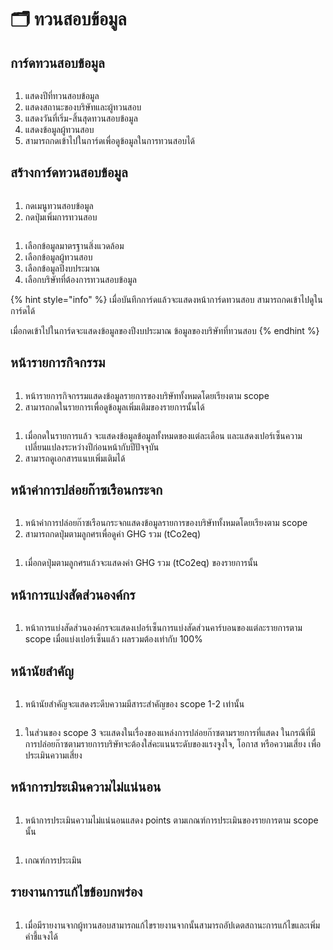 # 🗂 ทวนสอบข้อมูล

## การ์ดทวนสอบข้อมูล

<figure><img src="../.gitbook/assets/2023-09-04_16-17.png" alt=""><figcaption></figcaption></figure>

1. แสดงปีที่ทวนสอบข้อมูล
2. แสดงสถานะของบริษัทและผู้ทวนสอบ
3. แสดงวันที่เริ่ม-สิ้นสุดทวนสอบข้อมูล
4. แสดงข้อมูลผู้ทวนสอบ
5. สามารถกดเข้าไปในการ์ดเพื่อดูข้อมูลในการทวนสอบได้



## สร้างการ์ดทวนสอบข้อมูล

<figure><img src="../.gitbook/assets/image (79).png" alt=""><figcaption></figcaption></figure>

1. กดเมนูทวนสอบข้อมูล
2. กดปุ่มเพิ่มการทวนสอบ



<figure><img src="../.gitbook/assets/Screenshot 2566-11-01 at 19.18.58.png" alt=""><figcaption></figcaption></figure>

1. เลือกข้อมูลมาตรฐานสิ่งแวดล้อม
2. เลือกข้อมูลผู้ทวนสอบ
3. เลือกข้อมูลปีงบประมาณ
4. เลือกบริษัทที่ต้องการทวนสอบข้อมูล

{% hint style="info" %}
เมื่อบันทึกการ์ดแล้วจะแสดงหน้าการ์ดทวนสอบ สามารถกดเข้าไปดูในการ์ดได้

เมื่อกดเข้าไปในการ์ดจะแสดงข้อมูลของปีงบประมาณ ข้อมูลของบริษัทที่ทวนสอบ
{% endhint %}



## หน้ารายการกิจกรรม

<figure><img src="../.gitbook/assets/Screenshot 2566-11-01 at 19.21.07.png" alt=""><figcaption></figcaption></figure>

1. หน้ารายการกิจกรรมแสดงข้อมูลรายการของบริษัททั้งหมดโดยเรียงตาม scope
2. สามารถกดในรายการเพื่อดูข้อมูลเพิ่มเติมของรายการนั้นได้



<figure><img src="../.gitbook/assets/Screenshot 2566-11-01 at 19.20.25.png" alt=""><figcaption></figcaption></figure>

1. เมื่อกดในรายการแล้ว จะแสดงข้อมูลข้อมูลทั้งหมดของแต่ละเดือน และแสดงเปอร์เซ็นความเปลี่ยนแปลงระหว่างปีก่อนหน้ากับปีปัจจุบัน
2. สามารถดูเอกสารแนบเพิ่มเติมได้



## หน้าค่าการปล่อยก๊าซเรือนกระจก

<figure><img src="../.gitbook/assets/image (87).png" alt=""><figcaption></figcaption></figure>

1. หน้าค่าการปล่อยก๊าซเรือนกระจกแสดงข้อมูลรายการของบริษัททั้งหมดโดยเรียงตาม scope
2. สามารถกดปุ่มตามลูกศรเพื่อดูค่า GHG รวม (tCo2eq)



<figure><img src="../.gitbook/assets/Screenshot 2566-11-01 at 19.22.29.png" alt=""><figcaption></figcaption></figure>

1. เมื่อกดปุ่มตามลูกศรแล้วจะแสดงค่า GHG รวม (tCo2eq) ของรายการนั้น



## หน้าการแบ่งสัดส่วนองค์กร

<figure><img src="../.gitbook/assets/Screenshot 2566-11-01 at 19.22.55.png" alt=""><figcaption></figcaption></figure>

1. หน้าการแบ่งสัดส่วนองค์กรจะแสดงเปอร์เซ็นการแบ่งสัดส่วนคาร์บอนของแต่ละรายการตาม scope เมื่อแบ่งเปอร์เซ็นแล้ว ผลรวมต้องเท่ากับ 100%



## หน้านัยสำคัญ

<figure><img src="../.gitbook/assets/Screenshot 2566-11-01 at 19.23.21.png" alt=""><figcaption></figcaption></figure>

1. หน้านัยสำคัญจะแสดงระดีบความมีสาระสำคัญของ scope 1-2 เท่านั้น



<figure><img src="../.gitbook/assets/Screenshot 2566-11-01 at 19.23.50.png" alt=""><figcaption></figcaption></figure>

1. ในส่วนของ scope 3 จะแสดงในเรื่องของแหล่งการปล่อยก๊าซตามรายการที่แสดง ในกรณีที่มีการปล่อยก๊าซตามรายการบริษัทจะต้องใส่คะแนนระดับของแรงจูงใจ, โอกาส หรือความเสี่ยง เพื่อประเมินความเสี่ยง



## หน้าการประเมินความไม่แน่นอน

<figure><img src="../.gitbook/assets/Screenshot 2566-11-01 at 19.24.14.png" alt=""><figcaption></figcaption></figure>

1. หน้าการประเมินความไม่แน่นอนแสดง points ตามเกณฑ์การประเมินของรายการตาม scope นั้น



<figure><img src="../.gitbook/assets/Screenshot 2566-11-01 at 19.24.40.png" alt=""><figcaption></figcaption></figure>

1. เกณฑ์การประเมิน



## รายงานการแก้ไขข้อบกพร่อง

<figure><img src="../.gitbook/assets/Screenshot 2566-11-01 at 19.27.23.png" alt=""><figcaption></figcaption></figure>

1. เมื่อมีรายงานจากผู้ทวนสอบสามารถแก้ไขรายงานจากนั้นสามารถอัปเดตสถานะการแก้ไขและเพิ่มคำชี้แจงได้
